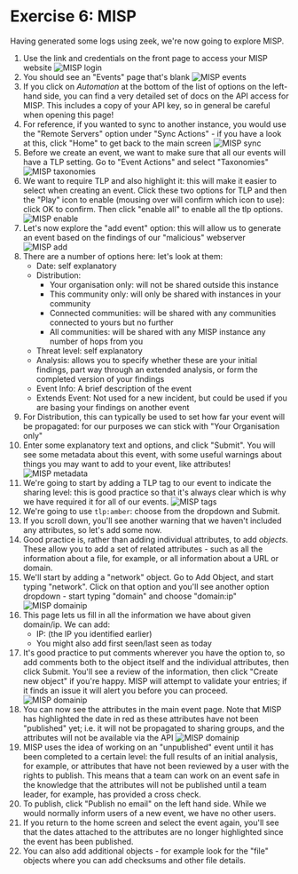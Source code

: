 # Exercise 6: MISP

Having generated some logs using zeek, we're now going to explore MISP.

1. Use the link and credentials on the front page to access your MISP website
![MISP login](images/misp_1.png)
2. You should see an "Events" page that's blank
![MISP events](images/misp_2.png)
3. If you click on *Automation* at the bottom of the list of options on the left-hand side, you can find a very detailed set of docs on the API access for MISP. This includes a copy of your API key, so in general be careful when opening this page!
4. For reference, if you wanted to sync to another instance, you would use the "Remote Servers" option under "Sync Actions" - if you have a look at this, click "Home" to get back to the main screen
![MISP sync](images/misp_3.png)
5. Before we create an event, we want to make sure that all our events will have a TLP setting. Go to "Event Actions" and select "Taxonomies"
![MISP taxonomies](images/misp_4.png)
6. We want to require TLP and also highlight it: this will make it easier to select when creating an event. Click these two options for TLP and then the "Play" icon to enable (mousing over will confirm which icon to use): click OK to confirm. Then click "enable all" to enable all the tlp options.
![MISP enable](images/misp_4a.png)
7. Let's now explore the "add event" option: this will allow us to generate an event based on the findings of our "malicious" webserver
![MISP add](images/misp_5.png)
8. There are a number of options here: let's look at them:
    - Date: self explanatory
	- Distribution:
	    - Your organisation only: will not be shared outside this instance
		- This community only: will only be shared with instances in your community
		- Connected communities: will be shared with any communities connected to yours but no further
		- All communities: will be shared with any MISP instance any number of hops from you
	- Threat level: self explanatory
	- Analysis: allows you to specify whether these are your initial findings, part way through an extended analysis, or form the completed version of your findings
	- Event Info: A brief description of the event
	- Extends Event: Not used for a new incident, but could be used if you are basing your findings on another event
9. For Distribution, this can typically be used to set how far your event will be propagated: for our purposes we can stick with "Your Organisation only"
10. Enter some explanatory text and options, and click "Submit". You will see some metadata about this event, with some useful warnings about things you may want to add to your event, like attributes!
![MISP metadata](images/misp_6.png)
11. We're going to start by adding a TLP tag to our event to indicate the sharing level: this is good practice so that it's always clear which is why we have required it for all of our events. 
![MISP tags](images/misp_7.png)
12. We're going to use `tlp:amber`: choose from the dropdown and Submit.
13. If you scroll down, you'll see another warning that we haven't included any attributes, so let's add some now.
14. Good practice is, rather than adding individual attributes, to add *objects*. These allow you to add a set of related attributes - such as all the information about a file, for example, or all information about a URL or domain. 
15. We'll start by adding a "network" object. Go to Add Object, and start typing "network". Click on that option and you'll see another option dropdown - start typing "domain" and choose "domain:ip"
![MISP domainip](images/misp_8.png)
16. This page lets us fill in all the information we have about given domain/ip. We can add:
	- IP: (the IP you identified earlier)
	- You might also add first seen/last seen as today
17. It's good practice to put comments wherever you have the option to, so add comments both to the object itself and the individual attributes, then click Submit. You'll see a review of the information, then click "Create new object" if you're happy. MISP will attempt to validate your entries; if it finds an issue it will alert you before you can proceed.
![MISP domainip](images/misp_9.png)
18. You can now see the attributes in the main event page. Note that MISP has highlighted the date in red as these attributes have not been "published" yet; i.e. it will not be propagated to sharing groups, and the attributes will not be available via the API
![MISP domainip](images/misp_10.png)
19. MISP uses the idea of working on an "unpublished" event until it has been completed to a certain level: the full results of an initial analysis, for example, or attributes that have not been reviewed by a user with the rights to publish. This means that a team can work on an event safe in the knowledge that the attributes will not be published until a team leader, for example, has provided a cross check.
20. To publish, click "Publish no email" on the left hand side. While we would normally inform users of a new event, we have no other users.
21. If you return to the home screen and select the event again, you'll see that the dates attached to the attributes are no longer highlighted since the event has been published.
22. You can also add additional objects - for example look for the "file" objects where you can add checksums and other file details.





